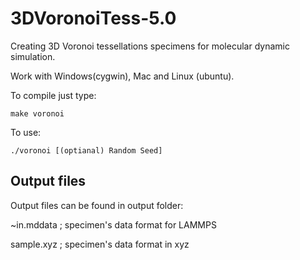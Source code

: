 # 3DVoronoiTess-5.0
Creating 3D Voronoi tessellations specimens for molecular dynamic simulation.

Work with Windows(cygwin), Mac and Linux (ubuntu).

To compile just type:
```
make voronoi
```

To use:
```
./voronoi [(optianal) Random Seed]
```

## Output files 

Output files can be found in output folder:

~in.mddata ; specimen's data format for LAMMPS

sample.xyz ; specimen's data format in xyz
